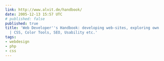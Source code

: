 ```yaml
---
link: http://www.alvit.de/handbook/
date: 2005-12-13 15:57 UTC
# published: false
published: true
title: 'Web Developer''s Handbook: developing web-sites, exploring own imagination
  | CSS, Color Tools, SEO, Usability etc.'
tags:
- webdesign
- php
- css
---
```



